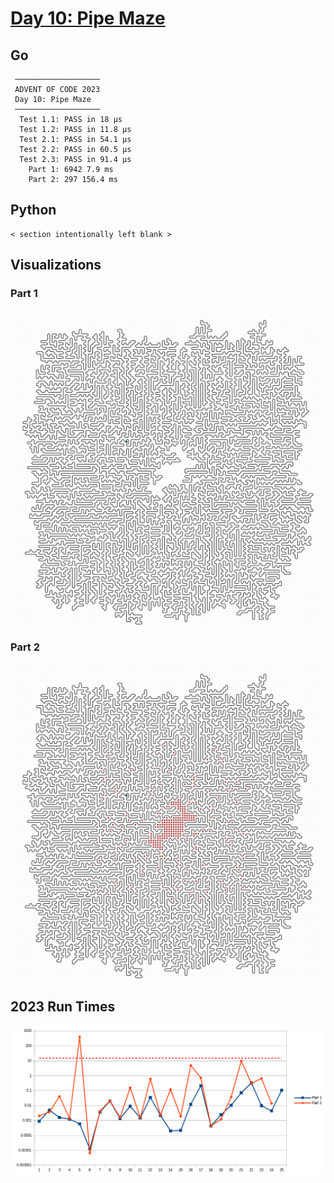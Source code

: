 # [Day 10: Pipe Maze](https://adventofcode.com/2023/day/10)

<!-- These are helper text to make formatting the yearly readme consistent and easier...

[Day 10: Pipe Maze][rm10]
[Go][go10]
[Python][py10]

[rm10]: 10-pipeMaze/README.md
[go10]: 10-pipeMaze/go
[py10]: 10-pipeMaze/py

-->

## Go

```text
 ───────────────────
 ADVENT OF CODE 2023
 Day 10: Pipe Maze
 ───────────────────
  Test 1.1: PASS in 18 µs
  Test 1.2: PASS in 11.8 µs
  Test 2.1: PASS in 54.1 µs
  Test 2.2: PASS in 60.5 µs
  Test 2.3: PASS in 91.4 µs
    Part 1: 6942 7.9 ms
    Part 2: 297 156.4 ms
```

## Python

```text
< section intentionally left blank >
```

## Visualizations

### Part 1

![part1](part1.png)

### Part 2

![part2](part2.png)

## 2023 Run Times

![2023 exercise run-time graphs](../run-times.png)
